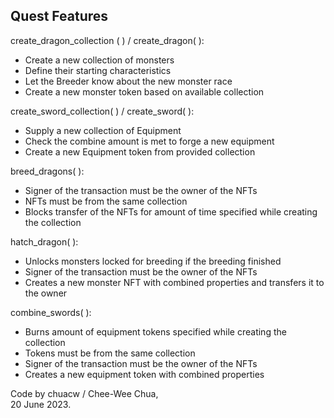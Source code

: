 ## Quest Features

create_dragon_collection ( ) / create_dragon( ):

* Create a new collection of monsters
* Define their starting characteristics
* Let the Breeder know about the new monster race
* Create a new monster token based on available collection

create_sword_collection( ) / create_sword( ):

* Supply a new collection of Equipment
* Check the combine amount is met to forge a new equipment
* Create a new Equipment token from provided collection

breed_dragons( ):
* Signer of the transaction must be the owner of the NFTs
* NFTs must be from the same collection
* Blocks transfer of the NFTs for amount of time specified while creating the collection

hatch_dragon( ):
* Unlocks monsters locked for breeding if the breeding finished
* Signer of the transaction must be the owner of the NFTs
* Creates a new monster NFT with combined properties and transfers it to the owner

combine_swords( ):
* Burns amount of equipment tokens specified while creating the collection
* Tokens must be from the same collection
* Signer of the transaction must be the owner of the NFTs
* Creates a new equipment token with combined properties  

Code by chuacw / Chee-Wee Chua,  
20 June 2023.

